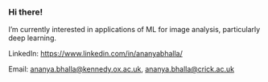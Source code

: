### Hi there!

I’m currently interested in applications of ML for image analysis, particularly deep learning.

LinkedIn: https://www.linkedin.com/in/ananyabhalla/

Email: ananya.bhalla@kennedy.ox.ac.uk, ananya.bhalla@crick.ac.uk

